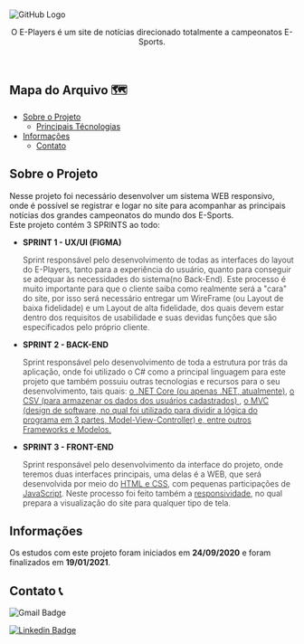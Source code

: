 <link rel="preconnect" href="https://fonts.gstatic.com">
<link href="https://fonts.googleapis.com/css2?family=Roboto:wght@100;300;400;500;700;900&display=swap" rel="stylesheet">

<!-- Logo -->
<br>

  ![GitHub Logo](/Images/logo.svg)

  <p align="center">
    O E-Players é um site de notícias direcionado totalmente a campeonatos E-Sports.
    <br />
    <br />
    <br />
  </p>
</p>



<!-- Mapa -->
## Mapa do Arquivo 🗺️

* [Sobre o Projeto](#about)
  * [Principais Técnologias](#tec)
* [Informações](#info)
  * [Contato](#contato) 



<!-- Sobre o Projeto -->
## Sobre o Projeto
<p id="about">
Nesse projeto foi necessário desenvolver um sistema WEB responsivo, onde é possível se registrar e logar no site para acompanhar as principais notícias dos grandes campeonatos do mundo dos E-Sports. <br>Este projeto contém 3 SPRINTS ao todo:
</p>

* <p style="font-weight: bolder"> SPRINT 1 - UX/UI (FIGMA) </p>
  <p style="font-weight: 300;"> Sprint responsável pelo desenvolvimento de todas as interfaces do layout do E-Players, tanto para a experiência do usuário, quanto para conseguir se adequar às necessidades do sistema(no Back-End). Este processo é muito importante para que o cliente saiba como realmente será a "cara" do site, por isso será necessário entregar um WireFrame (ou Layout de baixa fidelidade) e um Layout de alta fidelidade, dos quais devem estar dentro dos requisitos de usabilidade e suas devidas funções que são especificados pelo próprio cliente.</p>

* <p style="font-weight: bolder;"> SPRINT 2 - BACK-END </p>
  <p style="font-weight: 300;"> Sprint responsável pelo desenvolvimento de toda a estrutura por trás da aplicação, onde foi utilizado o C# como a principal linguagem para este projeto que também possuiu outras tecnologias e recursos para o seu desenvolvimento, tais quais: <span style="text-decoration: underline">o .NET Core (ou apenas .NET, atualmente)</span>, <span style="text-decoration: underline">o CSV (para armazenar os dados dos usuários cadastrados) </span>, <span style="text-decoration: underline">o MVC (design de software, no qual foi utilizado para dividir a lógica do programa em 3 partes, Model-View-Controller) e, <span style="text-decoration: underline">entre outros Frameworks e Modelos. </span></p>

* <p style="font-weight: bolder;"> SPRINT 3 - FRONT-END </p>
  <p style="font-weight: 300;"> Sprint responsável pelo desenvolvimento da interface do projeto, onde teremos duas interfaces principais, uma delas é a WEB, que será desenvolvida por meio do <span style="text-decoration: underline">HTML e CSS</span>, com pequenas participações de <span style="text-decoration: underline">JavaScript</span>. Neste processo foi feito também a <span style="text-decoration: underline">responsividade</span>, no qual prepara a visualização do site para qualquer tipo de tela. </p>

## Informações
<p id="info">Os estudos com este projeto foram iniciados em <span style="font-weight: bolder;">24/09/2020</span> e foram finalizados em <span style="font-weight: bolder;">19/01/2021</span>.</p>

<!-- Contato -->
## Contato 📞
<p id="contato">
  
![Gmail Badge](https://img.shields.io/badge/-apolinariodev@gmail.com-CC2927?style=flat-square&logo=Gmail&logoColor=white)
  
[![Linkedin Badge](https://img.shields.io/badge/-Lucas%20Apolinário-%231572B6?style=flat-square&logo=Linkedin&logoColor=white&link=https://www.linkedin.com/in/luqonhas/)](https://www.linkedin.com/in/luqonhas/)
